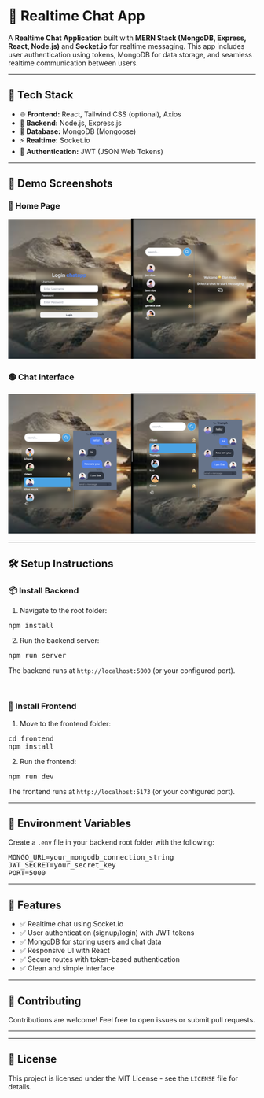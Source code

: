 <h1>💬 Realtime Chat App</h1>

<p>
A <strong>Realtime Chat Application</strong> built with <strong>MERN Stack (MongoDB, Express, React, Node.js)</strong> and <strong>Socket.io</strong> for realtime messaging. This app includes user authentication using tokens, MongoDB for data storage, and seamless realtime communication between users.
</p>

<hr>

<h2>🚀 Tech Stack</h2>

<ul>
  <li>🌐 <strong>Frontend:</strong> React, Tailwind CSS (optional), Axios</li>
  <li>🔗 <strong>Backend:</strong> Node.js, Express.js</li>
  <li>💾 <strong>Database:</strong> MongoDB (Mongoose)</li>
  <li>⚡ <strong>Realtime:</strong> Socket.io</li>
  <li>🔐 <strong>Authentication:</strong> JWT (JSON Web Tokens)</li>
</ul>

<hr>

<h2>📸 Demo Screenshots</h2>

<h3>🔵 Home Page</h3>
<img src="https://github.com/Himanshijain-2005/WhisperWave/blob/main/Wisper%20Wave%202%20screeshot.png" alt="Home Page" width="600"/>

<h3>🟢 Chat Interface</h3>
<img src="https://github.com/Himanshijain-2005/WhisperWave/blob/main/WisperWave%20screeshot.png" alt="Chat Interface" width="600"/>

<hr>

<h2>🛠️ Setup Instructions</h2>

<h3>📦 Install Backend</h3>

<ol>
  <li>Navigate to the root folder:</li>
</ol>

<pre>
npm install
</pre>

<ol start="2">
  <li>Run the backend server:</li>
</ol>

<pre>
npm run server
</pre>

<p>The backend runs at <code>http://localhost:5000</code> (or your configured port).</p>

<br>

<h3>🎨 Install Frontend</h3>

<ol>
  <li>Move to the frontend folder:</li>
</ol>

<pre>
cd frontend
npm install
</pre>

<ol start="2">
  <li>Run the frontend:</li>
</ol>

<pre>
npm run dev
</pre>

<p>The frontend runs at <code>http://localhost:5173</code> (or your configured port).</p>

<hr>

<h2>🔧 Environment Variables</h2>

<p>Create a <code>.env</code> file in your backend root folder with the following:</p>

<pre>
MONGO_URL=your_mongodb_connection_string
JWT_SECRET=your_secret_key
PORT=5000
</pre>

<hr>

<h2>📜 Features</h2>

<ul>
  <li>✅ Realtime chat using Socket.io</li>
  <li>✅ User authentication (signup/login) with JWT tokens</li>
  <li>✅ MongoDB for storing users and chat data</li>
  <li>✅ Responsive UI with React</li>
  <li>✅ Secure routes with token-based authentication</li>
  <li>✅ Clean and simple interface</li>
</ul>

<hr>

<h2>🤝 Contributing</h2>
<p>Contributions are welcome! Feel free to open issues or submit pull requests.</p>

<hr>


<hr>

<h2>📄 License</h2>
<p>This project is licensed under the MIT License - see the <code>LICENSE</code> file for details.</p>
